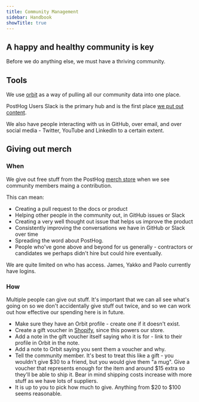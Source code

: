 ```yaml
---
title: Community Management
sidebar: Handbook
showTitle: true
---
```


## A happy and healthy community is key

Before we do anything else, we must have a thriving community.

## Tools

We use [orbit](https://app.orbit.love) as a way of pulling all our community data into one place.

PostHog Users Slack is the primary hub and is the first place [we put out content](/releasing-content).

We also have people interacting with us in GitHub, over email, and over social media - Twitter, YouTube and LinkedIn to a certain extent.

## Giving out merch

### When

We give out free stuff from the PostHog [merch store](https://merch.posthog.com) when we see community members maing a contribution.

This can mean:

* Creating a pull request to the docs or product
* Helping other people in the community out, in GitHub issues or Slack
* Creating a very well thought out issue that helps us improve the product
* Consistently improving the conversations we have in GitHub or Slack over time
* Spreading the word about PostHog.
* People who've gone above and beyond for us generally - contractors or candidates we perhaps didn't hire but could hire eventually.

We are quite limited on who has access. James, Yakko and Paolo currently have logins.

### How

Multiple people can give out stuff. It's important that we can all see what's going on so we don't accidentally give stuff out twice, and so we can work out how effective our spending here is in future.

* Make sure they have an Orbit profile - create one if it doesn't exist.
* Create a gift voucher in [Shopify](https://shopify.com), since this powers our store.
* Add a note in the gift voucher itself saying who it is for - link to their profile in Orbit in the note.
* Add a note to Orbit saying you sent them a voucher and why.
* Tell the community member. It's best to treat this like a gift - you wouldn't give $30 to a friend, but you would give them "a mug". Give a voucher that represents enough for the item and around $15 extra so they'll be able to ship it. Bear in mind shipping costs increase with more stuff as we have lots of suppliers.
* It is up to you to pick how much to give. Anything from $20 to $100 seems reasonable.